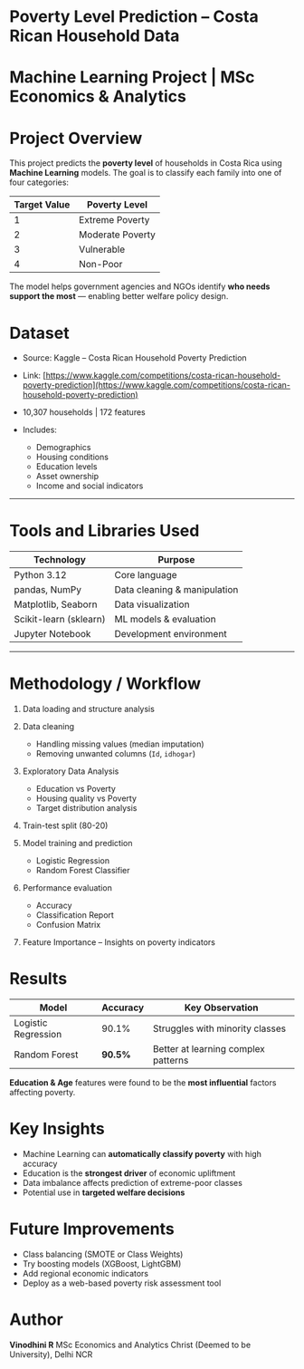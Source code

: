 # Poverty Level Prediction – Costa Rican Household Data

# Machine Learning Project | MSc Economics & Analytics

# Project Overview

This project predicts the **poverty level** of households in Costa Rica using **Machine Learning** models.
The goal is to classify each family into one of four categories:

| Target Value | Poverty Level    |
| ------------ | ---------------- |
| 1            | Extreme Poverty  |
| 2            | Moderate Poverty |
| 3            | Vulnerable       |
| 4            | Non-Poor         |

The model helps government agencies and NGOs identify **who needs support the most** — enabling better welfare policy design.

# Dataset

* Source: Kaggle – Costa Rican Household Poverty Prediction
* Link: [https://www.kaggle.com/competitions/costa-rican-household-poverty-prediction](https://www.kaggle.com/competitions/costa-rican-household-poverty-prediction)
* 10,307 households | 172 features
* Includes:

  * Demographics
  * Housing conditions
  * Education levels
  * Asset ownership
  * Income and social indicators

---

# Tools and Libraries Used

| Technology             | Purpose                      |
| ---------------------- | ---------------------------- |
| Python 3.12            | Core language                |
| pandas, NumPy          | Data cleaning & manipulation |
| Matplotlib, Seaborn    | Data visualization           |
| Scikit-learn (sklearn) | ML models & evaluation       |
| Jupyter Notebook       | Development environment      |

---

# Methodology / Workflow

1. Data loading and structure analysis
2. Data cleaning

   * Handling missing values (median imputation)
   * Removing unwanted columns (`Id`, `idhogar`)
3. Exploratory Data Analysis

   * Education vs Poverty
   * Housing quality vs Poverty
   * Target distribution analysis
4. Train-test split (80-20)
5. Model training and prediction

   * Logistic Regression
   * Random Forest Classifier
6. Performance evaluation

   * Accuracy
   * Classification Report
   * Confusion Matrix
7. Feature Importance – Insights on poverty indicators

# Results

| Model               | Accuracy  | Key Observation                     |
| ------------------- | --------- | ----------------------------------- |
| Logistic Regression | 90.1%     | Struggles with minority classes     |
| Random Forest       | **90.5%** | Better at learning complex patterns |

**Education & Age** features were found to be the **most influential** factors affecting poverty.

# Key Insights

* Machine Learning can **automatically classify poverty** with high accuracy
* Education is the **strongest driver** of economic upliftment
* Data imbalance affects prediction of extreme-poor classes
* Potential use in **targeted welfare decisions**

# Future Improvements

* Class balancing (SMOTE or Class Weights)
* Try boosting models (XGBoost, LightGBM)
* Add regional economic indicators
* Deploy as a web-based poverty risk assessment tool

# Author

**Vinodhini R**
MSc Economics and Analytics
Christ (Deemed to be University), Delhi NCR

